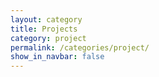 ```yaml
---
layout: category
title: Projects
category: project
permalink: /categories/project/
show_in_navbar: false
---
```

